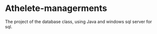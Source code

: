 # Athelete-managerments
The project of the database class, using Java and windows sql server for sql.
